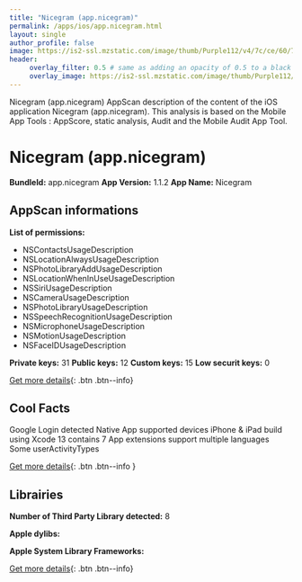 ```yaml
---
title: "Nicegram (app.nicegram)"
permalink: /apps/ios/app.nicegram.html
layout: single
author_profile: false
image: https://is2-ssl.mzstatic.com/image/thumb/Purple112/v4/7c/ce/60/7cce600c-3fe1-8b99-44a5-4e1c55b4e330/AppIconLLC-1x_U007emarketing-0-7-0-0-85-220.png/512x512bb.jpg
header: 
     overlay_filter: 0.5 # same as adding an opacity of 0.5 to a black background
     overlay_image: https://is2-ssl.mzstatic.com/image/thumb/Purple112/v4/7c/ce/60/7cce600c-3fe1-8b99-44a5-4e1c55b4e330/AppIconLLC-1x_U007emarketing-0-7-0-0-85-220.png/512x512bb.jpg
---
```

Nicegram (app.nicegram) AppScan description of the content of the iOS application Nicegram (app.nicegram). This analysis is based on the Mobile App Tools : AppScore, static analysis, Audit and the Mobile Audit App Tool.

# Nicegram (app.nicegram)

**BundleId:** app.nicegram
**App Version:** 1.1.2
**App Name:** Nicegram


## AppScan informations 

**List of permissions:** 
- NSContactsUsageDescription
- NSLocationAlwaysUsageDescription
- NSPhotoLibraryAddUsageDescription
- NSLocationWhenInUseUsageDescription
- NSSiriUsageDescription
- NSCameraUsageDescription
- NSPhotoLibraryUsageDescription
- NSSpeechRecognitionUsageDescription
- NSMicrophoneUsageDescription
- NSMotionUsageDescription
- NSFaceIDUsageDescription
  
  
**Private keys:** 31
**Public keys:** 12
**Custom keys:** 15
**Low securit keys:** 0
  
[Get more details](/pricing.html){: .btn .btn--info}

## Cool Facts

Google Login detected
Native App
supported devices iPhone & iPad
build using Xcode 13
contains 7 App extensions
support multiple languages
Some userActivityTypes
  
[Get more details](/pricing.html){: .btn .btn--info }

## Librairies 
**Number of Third Party Library detected:** 8


**Apple dylibs:**


**Apple System Library Frameworks:**


  
[Get more details](/pricing.html){: .btn .btn--info}

